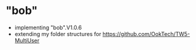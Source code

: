 # "bob"
* implementing "bob".V1.0.6
* extending my folder structures for https://github.com/OokTech/TW5-MultiUser

